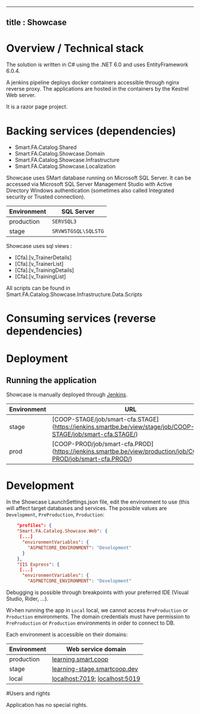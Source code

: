 ----
title : Showcase
----

# Overview / Technical stack

The solution is written in C# using the .NET 6.0 and uses EntityFramework 6.0.4.

A jenkins pipeline deploys docker containers accessible through nginx reverse proxy.
The applications are hosted in the containers by the Kestrel Web server.

It is a razor page project.

# Backing services (dependencies)

* Smart.FA.Catalog.Shared
* Smart.FA.Catalog.Showcase.Domain
* Smart.FA.Catalog.Showcase.Infrastructure
* Smart.FA.Catalog.Showcase.Localization

Showcase uses SMart database running on Microsoft SQL Server. It can be accessed
via Microsoft SQL Server Management Studio with Active Directory Windows
authentication (sometimes also called Integrated security or Trusted connection).

| Environment | SQL Server          |
| ----------- | ------------------- |
| production  | `SERVSQL3`          |
| stage       | `SRVWSTGSQL\SQLSTG` |

Showcase uses sql views  :

* [Cfa].[v_TrainerDetails]
* [Cfa].[v_TrainerList]
* [Cfa].[v_TrainingDetails]
* [Cfa].[v_TrainingList]

All scripts can be found in Smart.FA.Catalog.Showcase.Infrastructure.Data.Scripts

# Consuming services (reverse dependencies)

# Deployment

## Running the application

Showcase is manually deployed through [Jenkins](https://jenkins.smartbe.be).

| Environment  | URL                                                                                                               |
| -----------  | ----------------------------------------------------------------------------------------------------------------- |         
| stage        | [COOP-STAGE/job/smart-cfa.STAGE] (https://jenkins.smartbe.be/view/stage/job/COOP-STAGE/job/smart-cfa.STAGE/)      |
| prod         | [COOP-PROD/job/smart-cfa.PROD] (https://jenkins.smartbe.be/view/production/job/COOP-PROD/job/smart-cfa.PROD/)     |

# Development

In the Showcase LaunchSettings.json file, edit the environment to use (this will affect target databases and
services. The possible values are `Development`, `PreProduction`, `Production`:
``` json
    "profiles": {
    "Smart.FA.Catalog.Showcase.Web": {
     [...]
      "environmentVariables": {
        "ASPNETCORE_ENVIRONMENT": "Development"
      }
    },
    "IIS Express": {
     [...]
      "environmentVariables": {
        "ASPNETCORE_ENVIRONMENT": "Development"
```
Debugging is possible through breakpoints with your preferred IDE (Visual
Studio, Rider, ...).

W>hen running the app in `Local` local, we cannot access `PreProduction` or `Production` environments.
The domain credentials must have permission to `PreProduction` or `Production` environments in order to connect to DB.

Each environment is accessible on their domains:

| Environment       | Web service domain                                                                        |
| ----------------- | ----------------------------------------------------------------------------------------- |
| production        | [learning.smart.coop](https://learning.smart.coop/)                                       |
| stage             | [learning-stage.smartcoop.dev](https://learning-stage.smartcoop.dev/)                     |
| local             | [localhost:7019](https://localhost:7019); [localhost:5019](http://localhost:5019)         |

#Users and rights

Application has no special rights.
